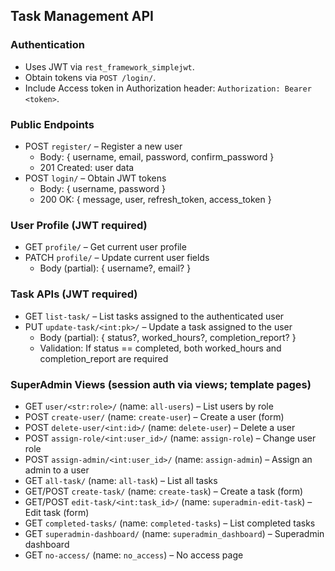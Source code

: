 ## Task Management API

### Authentication
- Uses JWT via `rest_framework_simplejwt`.
- Obtain tokens via `POST /login/`.
- Include Access token in Authorization header: `Authorization: Bearer <token>`.

### Public Endpoints
- POST `register/` – Register a new user
  - Body: { username, email, password, confirm_password }
  - 201 Created: user data
- POST `login/` – Obtain JWT tokens
  - Body: { username, password }
  - 200 OK: { message, user, refresh_token, access_token }

### User Profile (JWT required)
- GET `profile/` – Get current user profile
- PATCH `profile/` – Update current user fields
  - Body (partial): { username?, email? }

### Task APIs (JWT required)
- GET `list-task/` – List tasks assigned to the authenticated user
- PUT `update-task/<int:pk>/` – Update a task assigned to the user
  - Body (partial): { status?, worked_hours?, completion_report? }
  - Validation: If status == completed, both worked_hours and completion_report are required

### SuperAdmin Views (session auth via views; template pages)
- GET `user/<str:role>/` (name: `all-users`) – List users by role
- POST `create-user/` (name: `create-user`) – Create a user (form)
- POST `delete-user/<int:id>/` (name: `delete-user`) – Delete a user
- POST `assign-role/<int:user_id>/` (name: `assign-role`) – Change user role
- POST `assign-admin/<int:user_id>/` (name: `assign-admin`) – Assign an admin to a user
- GET `all-task/` (name: `all-task`) – List all tasks
- GET/POST `create-task/` (name: `create-task`) – Create a task (form)
- GET/POST `edit-task/<int:task_id>/` (name: `superadmin-edit-task`) – Edit task (form)
- GET `completed-tasks/` (name: `completed-tasks`) – List completed tasks
- GET `superadmin-dashboard/` (name: `superadmin_dashboard`) – Superadmin dashboard
- GET `no-access/` (name: `no_access`) – No access page


